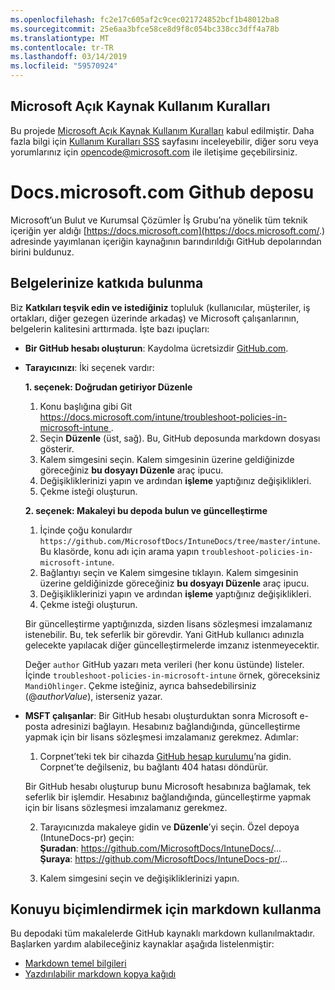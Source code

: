 ```yaml
---
ms.openlocfilehash: fc2e17c605af2c9cec021724852bcf1b48012ba8
ms.sourcegitcommit: 25e6aa3bfce58ce8d9f8c054bc338cc3dff4a78b
ms.translationtype: MT
ms.contentlocale: tr-TR
ms.lasthandoff: 03/14/2019
ms.locfileid: "59570924"
---
```

## <a name="microsoft-open-source-code-of-conduct"></a>Microsoft Açık Kaynak Kullanım Kuralları

Bu projede [Microsoft Açık Kaynak Kullanım Kuralları](https://opensource.microsoft.com/codeofconduct/) kabul edilmiştir.
Daha fazla bilgi için [Kullanım Kuralları SSS](https://opensource.microsoft.com/codeofconduct/faq/) sayfasını inceleyebilir, diğer soru veya yorumlarınız için [opencode@microsoft.com](mailto:opencode@microsoft.com) ile iletişime geçebilirsiniz.

# <a name="docsmicrosoftcom-github-repository"></a>Docs.microsoft.com Github deposu

Microsoft’un Bulut ve Kurumsal Çözümler İş Grubu’na yönelik tüm teknik içeriğin yer aldığı [https://docs.microsoft.com](https://docs.microsoft.com/.) adresinde yayımlanan içeriğin kaynağının barındırıldığı GitHub depolarından birini buldunuz.

## <a name="contribute-to-your-documentation"></a>Belgelerinize katkıda bulunma
Biz **Katkıları teşvik edin ve istediğiniz** topluluk (kullanıcılar, müşteriler, iş ortakları, diğer gezegen üzerinde arkadaş) ve Microsoft çalışanlarının, belgelerin kalitesini arttırmada. İşte bazı ipuçları:

* **Bir GitHub hesabı oluşturun**: Kaydolma ücretsizdir [GitHub.com](https://www.github.com).

* **Tarayıcınızı**: İki seçenek vardır: 

    **1. seçenek: Doğrudan getiriyor Düzenle**  
    1. Konu başlığına gibi Git [ https://docs.microsoft.com/intune/troubleshoot-policies-in-microsoft-intune ](https://docs.microsoft.com/ntune/troubleshoot-policies-in-microsoft-intune). 
    2. Seçin **Düzenle** (üst, sağ). Bu, GitHub deposunda markdown dosyası gösterir.
    3. Kalem simgesini seçin. Kalem simgesinin üzerine geldiğinizde göreceğiniz **bu dosyayı Düzenle** araç ipucu. 
    4. Değişikliklerinizi yapın ve ardından **işleme** yaptığınız değişiklikleri. 
    5. Çekme isteği oluşturun.
    
    **2. seçenek: Makaleyi bu depoda bulun ve güncelleştirme**  
    1.  İçinde çoğu konulardır `https://github.com/MicrosoftDocs/IntuneDocs/tree/master/intune`. Bu klasörde, konu adı için arama yapın `troubleshoot-policies-in-microsoft-intune`. 
    2. Bağlantıyı seçin ve Kalem simgesine tıklayın. Kalem simgesinin üzerine geldiğinizde göreceğiniz **bu dosyayı Düzenle** araç ipucu. 
    3. Değişikliklerinizi yapın ve ardından **işleme** yaptığınız değişiklikleri. 
    4. Çekme isteği oluşturun. 

  Bir güncelleştirme yaptığınızda, sizden lisans sözleşmesi imzalamanız istenebilir. Bu, tek seferlik bir görevdir. Yani GitHub kullanıcı adınızla gelecekte yapılacak diğer güncelleştirmelerde imzanız istenmeyecektir. 
  
  Değer `author` GitHub yazarı meta verileri (her konu üstünde) listeler. İçinde `troubleshoot-policies-in-microsoft-intune` örnek, göreceksiniz `MandiOhlinger`. Çekme isteğiniz, ayrıca bahsedebilirsiniz (@*authorValue*), isterseniz yazar.
  
* **MSFT çalışanlar**: Bir GitHub hesabı oluşturduktan sonra Microsoft e-posta adresinizi bağlayın. Hesabınız bağlandığında, güncelleştirme yapmak için bir lisans sözleşmesi imzalamanız gerekmez. Adımlar:

  1. Corpnet’teki tek bir cihazda [GitHub hesap kurulumu](https://review.docs.microsoft.com/en-us/help/contribute/contribute-get-started-setup-github?branch=master)’na gidin. Corpnet’te değilseniz, bu bağlantı 404 hatası döndürür.
  
    Bir GitHub hesabı oluşturup bunu Microsoft hesabınıza bağlamak, tek seferlik bir işlemdir. Hesabınız bağlandığında, güncelleştirme yapmak için bir lisans sözleşmesi imzalamanız gerekmez. 

  2. Tarayıcınızda makaleye gidin ve **Düzenle**’yi seçin. Özel depoya (IntuneDocs-pr) geçin:  
    **Şuradan**: https://github.com/MicrosoftDocs/IntuneDocs/...  
    **Şuraya**: https://github.com/MicrosoftDocs/IntuneDocs-pr/...
  
  3. Kalem simgesini seçin ve değişikliklerinizi yapın. 

## <a name="use-markdown-to-format-your-topic"></a>Konuyu biçimlendirmek için markdown kullanma
Bu depodaki tüm makalelerde GitHub kaynaklı markdown kullanılmaktadır. Başlarken yardım alabileceğiniz kaynaklar aşağıda listelenmiştir:

* [Markdown temel bilgileri](https://help.github.com/articles/basic-writing-and-formatting-syntax/)
* [Yazdırılabilir markdown kopya kağıdı](https://guides.github.com/pdfs/markdown-cheatsheet-online.pdf)
